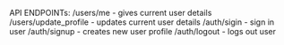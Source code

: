 API ENDPOINTs:
/users/me - gives current user details
/users/update_profile - updates current user details
/auth/sigin - sign in user
/auth/signup - creates new user profile
/auth/logout - logs out user